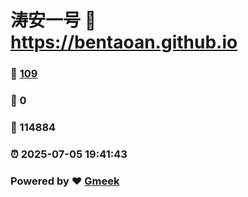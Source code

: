 # 涛安一号 :link: https://bentaoan.github.io 
### :page_facing_up: [109](https://bentaoan.github.io/tag.html) 
### :speech_balloon: 0 
### :hibiscus: 114884 
### :alarm_clock: 2025-07-05 19:41:43 
### Powered by :heart: [Gmeek](https://github.com/Meekdai/Gmeek)
